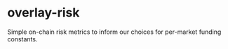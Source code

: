 # overlay-risk

Simple on-chain risk metrics to inform our choices for per-market funding constants.
